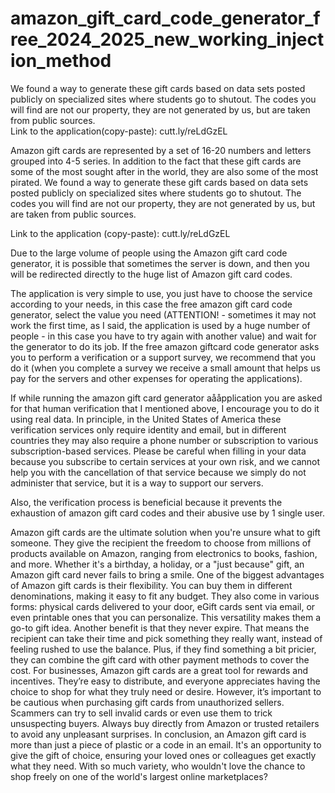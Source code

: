 # amazon_gift_card_code_generator_free_2024_2025_new_working_injection_method
 We found a way to generate these gift cards based on data sets posted publicly on specialized sites where students go to shutout. The codes you will find are not our property, they are not generated by us, but are taken from public sources.   
 Link to the application(copy-paste): cutt.ly/reLdGzEL

Amazon gift cards are represented by a set of 16-20 numbers and letters grouped into 4-5 series. In addition to the fact that these gift cards are some of the most sought after in the world, they are also some of the most pirated.
We found a way to generate these gift cards based on data sets posted publicly on specialized sites where students go to shutout. The codes you will find are not our property, they are not generated by us, but are taken from public sources.

Link to the application (copy-paste): cutt.ly/reLdGzEL

Due to the large volume of people using the Amazon gift card code generator, it is possible that sometimes the server is down, and then you will be redirected directly to the huge list of Amazon gift card codes.

The application is very simple to use, you just have to choose the service according to your needs, in this case the free amazon gift card code generator, select the value you need (ATTENTION! - sometimes it may not work the first time, as I said, the application is used by a huge number of people - in this case you have to try again with another value) and wait for the generator to do its job. If the free amazon giftcard code generator asks you to perform a verification or a support survey, we recommend that you do it (when you complete a survey we receive a small amount that helps us pay for the servers and other expenses for operating the applications).

If while running the amazon gift card generator aååpplication you are asked for that human verification that I mentioned above, I encourage you to do it using real data. In principle, in the United States of America these verification services only require identity and email, but in different countries they may also require a phone number or subscription to various subscription-based services. Please be careful when filling in your data because you subscribe to certain services at your own risk, and we cannot help you with the cancellation of that service because we simply do not administer that service, but it is a way to support our servers.

Also, the verification process is beneficial because it prevents the exhaustion of amazon gift card codes and their abusive use by 1 single user.

Amazon gift cards are the ultimate solution when you're unsure what to gift someone. They give the recipient the freedom to choose from millions of products available on Amazon, ranging from electronics to books, fashion, and more. Whether it's a birthday, a holiday, or a "just because" gift, an Amazon gift card never fails to bring a smile.
One of the biggest advantages of Amazon gift cards is their flexibility. You can buy them in different denominations, making it easy to fit any budget. They also come in various forms: physical cards delivered to your door, eGift cards sent via email, or even printable ones that you can personalize. This versatility makes them a go-to gift idea.
Another benefit is that they never expire. That means the recipient can take their time and pick something they really want, instead of feeling rushed to use the balance. Plus, if they find something a bit pricier, they can combine the gift card with other payment methods to cover the cost.
For businesses, Amazon gift cards are a great tool for rewards and incentives. They’re easy to distribute, and everyone appreciates having the choice to shop for what they truly need or desire.
However, it’s important to be cautious when purchasing gift cards from unauthorized sellers. Scammers can try to sell invalid cards or even use them to trick unsuspecting buyers. Always buy directly from Amazon or trusted retailers to avoid any unpleasant surprises.
In conclusion, an Amazon gift card is more than just a piece of plastic or a code in an email. It's an opportunity to give the gift of choice, ensuring your loved ones or colleagues get exactly what they need. With so much variety, who wouldn't love the chance to shop freely on one of the world's largest online marketplaces?
